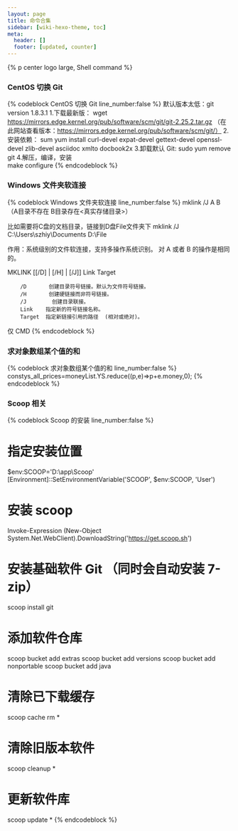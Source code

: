 ```yaml
---
layout: page
title: 命令合集
sidebar: [wiki-hexo-theme, toc]
meta:
  header: []
  footer: [updated, counter]
---
```


{% p center logo large, Shell command %}

### CentOS 切换 Git

{% codeblock CentOS 切换 Git line_number:false %}
默认版本太低：git version 1.8.3.1
1.下载最新版：
  wget https://mirrors.edge.kernel.org/pub/software/scm/git/git-2.25.2.tar.gz
  （在此网站查看版本：https://mirrors.edge.kernel.org/pub/software/scm/git/）
2.安装依赖：
  sum yum install curl-devel expat-devel gettext-devel openssl-devel zlib-devel asciidoc xmlto docbook2x
3.卸载默认
  Git: sudo yum remove git
4.解压，编译，安装  
  make configure
{% endcodeblock %}

### Windows 文件夹软连接

{% codeblock Windows 文件夹软连接 line_number:false %}
mklink /J A B    （A目录不存在  B目录存在<真实存储目录>）

比如需要将C盘的文档目录，链接到D盘File文件夹下
mklink /J C:\Users\szhiy\Documents D:\File

作用：系统级别的文件软连接，支持多操作系统识别。
对 A 或者 B 的操作是相同的。


MKLINK [[/D] | [/H] | [/J]] Link Target

        /D       创建目录符号链接。默认为文件符号链接。
        /H       创建硬链接而非符号链接。
        /J        创建目录联接。
        Link    指定新的符号链接名称。
        Target  指定新链接引用的路径  (相对或绝对)。

仅 CMD
{% endcodeblock %}

### 求对象数组某个值的和

{% codeblock 求对象数组某个值的和 line_number:false %}
constys_all_prices=moneyList.YS.reduce((p,e)=>p+e.money,0);
{% endcodeblock %}

### Scoop 相关

{% codeblock Scoop 的安装 line_number:false %}
# 指定安装位置
$env:SCOOP='D:\app\Scoop'
[Environment]::SetEnvironmentVariable('SCOOP', $env:SCOOP, 'User')

# 安装 scoop
Invoke-Expression (New-Object System.Net.WebClient).DownloadString('https://get.scoop.sh')

# 安装基础软件 Git （同时会自动安装 7-zip）
scoop install git

# 添加软件仓库
scoop bucket add extras
scoop bucket add versions
scoop bucket add nonportable
scoop bucket add java

# 清除已下载缓存
scoop cache rm *

# 清除旧版本软件
scoop cleanup *

# 更新软件库
scoop update *
{% endcodeblock %}
